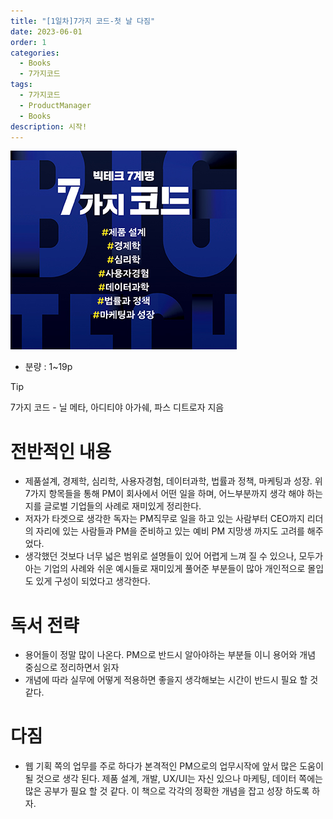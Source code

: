 ```yaml
---
title: "[1일차]7가지 코드-첫 날 다짐"
date: 2023-06-01
order: 1
categories:
  - Books
  - 7가지코드
tags:
  - 7가지코드
  - ProductManager
  - Books
description: 시작!
---
```


![표지](./7code_img/Untitled.png)
- 분량 : 1~19p

>[!tip]
>7가지 코드 - 닐 메타, 아디티야 아가쉐, 파스 디트로자 지음

# 전반적인 내용

- 제품설계, 경제학, 심리학, 사용자경험, 데이터과학, 법률과 정책, 마케팅과 성장. 위 7가지 항목들을 통해 PM이 회사에서 어떤 일을 하며, 어느부분까지 생각 해야 하는지를 글로벌 기업들의 사례로 재미있게 정리한다.
- 저자가 타겟으로 생각한 독자는 PM직무로 일을 하고 있는 사람부터 CEO까지 리더의 자리에 있는 사람들과 PM을 준비하고 있는 예비 PM 지망생 까지도 고려를 해주었다.
- 생각했던 것보다 너무 넓은 범위로 설명들이 있어 어렵게 느껴 질 수 있으나, 모두가 아는 기업의 사례와 쉬운 예시들로 재미있게 풀어준 부분들이 많아 개인적으로 몰입도 있게 구성이 되었다고 생각한다.

# 독서 전략

- 용어들이 정말 많이 나온다. PM으로 반드시 알아야하는 부분들 이니 용어와 개념 중심으로 정리하면서 읽자
- 개념에 따라 실무에 어떻게 적용하면 좋을지 생각해보는 시간이 반드시 필요 할 것 같다.

# 다짐

- 웹 기획 쪽의 업무를 주로 하다가 본격적인 PM으로의 업무시작에 앞서 많은 도움이 될 것으로 생각 된다. 제품 설계, 개발, UX/UI는 자신 있으나 마케팅, 데이터 쪽에는 많은 공부가 필요 할 것 같다. 이 책으로 각각의 정확한 개념을 잡고 성장 하도록 하자.
